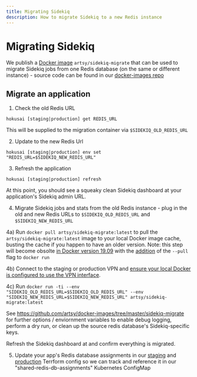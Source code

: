 ```yaml
---
title: Migrating Sidekiq
description: How to migrate Sidekiq to a new Redis instance
---
```


# Migrating Sidekiq

We publish a [Docker image](https://hub.docker.com/r/artsy/sidekiq-migrate) `artsy/sidekiq-migrate` that can be
used to migrate Sidekiq jobs from one Redis database (on the same or different instance) - source code can be found
in our [docker-images repo](https://github.com/artsy/docker-images/tree/master/sidekiq-migrate)

## Migrate an application

1. Check the old Redis URL

```
hokusai [staging|production] get REDIS_URL
```

This will be supplied to the migration container via `$SIDEKIQ_OLD_REDIS_URL`

2. Update to the new Redis Url

```
hokusai [staging|production] env set "REDIS_URL=$SIDEKIQ_NEW_REDIS_URL"
```

3. Refresh the application

```
hokusai [staging|production] refresh
```

At this point, you should see a squeaky clean Sidekiq dashboard at your application's Sidekiq admin URL.

4. Migrate Sidekiq jobs and stats from the old Redis instance - plug in the old and new Redis URLs to
   `$SIDEKIQ_OLD_REDIS_URL` and `$SIDEKIQ_NEW_REDIS_URL`

4a) Run `docker pull artsy/sidekiq-migrate:latest` to pull the `artsy/sidekiq-migrate:latest` image to your local
Docker image cache, busting the cache if you happen to have an older version. Note: this step will become obsolte
[in Docker version 19.09](https://github.com/moby/moby/issues/13331#issuecomment-493531462) with the
[addition](https://github.com/docker/cli/pull/1498) of the `--pull` flag to `docker run`

4b) Connect to the staging or production VPN and
[ensure your local Docker is configured to use the VPN interface](https://www.notion.so/artsy/VPN-Configuration-60798c292185407687356997bf251d8c).

4c) Run
`docker run -ti --env "SIDEKIQ_OLD_REDIS_URL=$SIDEKIQ_OLD_REDIS_URL" --env "SIDEKIQ_NEW_REDIS_URL=$SIDEKIQ_NEW_REDIS_URL" artsy/sidekiq-migrate:latest`

See https://github.com/artsy/docker-images/tree/master/sidekiq-migrate for further options / enviornment variables
to enable debug logging, perform a dry run, or clean up the source redis database's Sidekiq-specific keys.

Refresh the Sidekiq dashboard at and confirm everything is migrated.

5. Update your app's Redis database assignments in our
   [staging](https://kubernetes.stg.artsy.systems/#/configmap/default/shared-redis-db-assignments?namespace=default)
   and
   [production](https://kubernetes.prd.artsy.systems/#/configmap/default/shared-redis-db-assignments?namespace=default)
   Terrform config so we can track and reference it in our "shared-redis-db-assignments" Kubernetes ConfigMap
